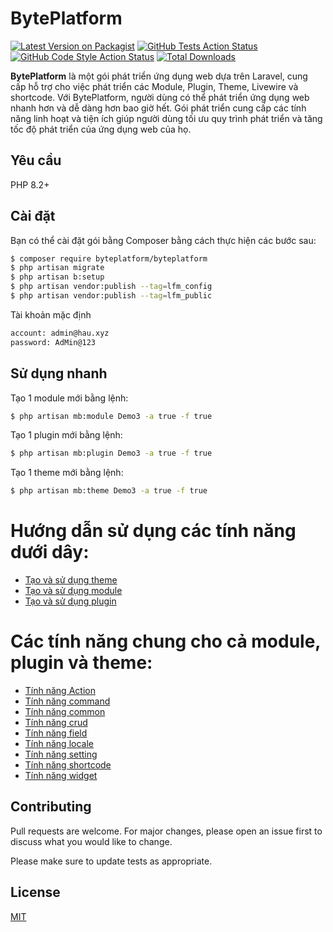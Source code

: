 # BytePlatform

[![Latest Version on Packagist](https://img.shields.io/packagist/v/byteplatform/byteplatform.svg?style=flat-square)](https://packagist.org/packages/byteplatform/byteplatform)
[![GitHub Tests Action Status](https://img.shields.io/github/workflow/status/byteplatform/byteplatform/run-tests?label=Laravel)](https://github.com/byteplatform/byteplatform/actions?query=workflow%3ALaravel+)
[![GitHub Code Style Action Status](https://img.shields.io/github/workflow/status/byteplatform/byteplatform/Fix%20PHP%20code%20style%20issues?label=code%20style)](https://github.com/byteplatform/byteplatform/actions?query=workflow%3A"Fix+PHP+code+style+issues"+branch%3Amain)
[![Total Downloads](https://img.shields.io/packagist/dt/byteplatform/byteplatform.svg?style=flat-square)](https://packagist.org/packages/byteplatform/byteplatform)

**BytePlatform** là một gói phát triển ứng dụng web dựa trên Laravel, cung cấp hỗ trợ cho việc phát triển các Module, Plugin, Theme, Livewire và shortcode. Với BytePlatform, người dùng có thể phát triển ứng dụng web nhanh hơn và dễ dàng hơn bao giờ hết. Gói phát triển cung cấp các tính năng linh hoạt và tiện ích giúp người dùng tối ưu quy trình phát triển và tăng tốc độ phát triển của ứng dụng web của họ.

## Yêu cầu

PHP 8.2+

## Cài đặt

Bạn có thể cài đặt gói bằng Composer bằng cách thực hiện các bước sau:

```bash
$ composer require byteplatform/byteplatform
$ php artisan migrate
$ php artisan b:setup
$ php artisan vendor:publish --tag=lfm_config
$ php artisan vendor:publish --tag=lfm_public
```

Tài khoản mặc định

```bash
account: admin@hau.xyz
password: AdMin@123

```

## Sử dụng nhanh

Tạo 1 module mới bằng lệnh:

```bash
$ php artisan mb:module Demo3 -a true -f true
```

Tạo 1 plugin mới bằng lệnh:

```bash
$ php artisan mb:plugin Demo3 -a true -f true
```

Tạo 1 theme mới bằng lệnh:

```bash
$ php artisan mb:theme Demo3 -a true -f true
```

# Hướng dẫn sử dụng các tính năng dưới dây:

* [Tạo và sử dụng theme](./theme.md)
* [Tạo và sử dụng module](./module.md)
* [Tạo và sử dụng plugin](./plugin.md)

# Các tính năng chung cho cả module, plugin và theme:

* [Tính năng Action](./action.md)
* [Tính năng command](./command.md)
* [Tính năng common](./common.md)
* [Tính năng crud](./crud.md)
* [Tính năng field](./field.md)
* [Tính năng locale](./locale.md)
* [Tính năng setting](./setting.md)
* [Tính năng shortcode](./shortcode.md)
* [Tính năng widget](./widget.md)

## Contributing

Pull requests are welcome. For major changes, please open an issue first to discuss what you would like to change.

Please make sure to update tests as appropriate.

## License

[MIT](./LICENSE)
